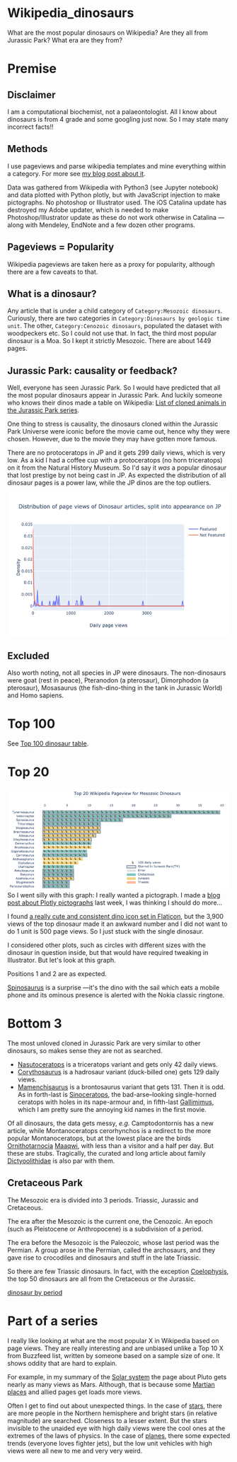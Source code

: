 # Wikipedia_dinosaurs
What are the most popular dinosaurs on Wikipedia? Are they all from Jurassic Park? What era are they from?

# Premise
## Disclaimer
I am a computational biochemist, not a palaeontologist. All I know about dinosaurs is from 4 grade and some googling just now. So I may state many incorrect facts!!

## Methods
I use pageviews and parse wikipedia templates and mine everything within a category.
For more see [my blog post about it](https://blog.matteoferla.com/2019/07/wikipedia-datamining.html).

Data was gathered from Wikipedia with Python3 (see Jupyter notebook) and data plotted with Python plotly, but with JavaScript injection to make pictographs. No photoshop or Illustrator used. The iOS Catalina update has destroyed my Adobe updater, which is needed to make Photoshop/Illustrator update as these do not work otherwise in Catalina &mdash;along with Mendeley, EndNote and a few dozen other programs.


## Pageviews = Popularity
Wikipedia pageviews are taken here as a proxy for popularity, although there are a few caveats to that.

## What is a dinosaur?
Any article that is under a child category of `Category:Mesozoic dinosaurs`. Curiously, there are two categories in `Category:Dinosaurs by geologic time unit`. The other, `Category:Cenozoic dinosaurs`, populated the dataset with woodpeckers etc. So I could not use that. In fact, the third most popular dinosaur is a Moa. So I kept it strictly Mesozoic. There are about 1449 pages.

## Jurassic Park: causality or feedback?

Well, everyone has seen Jurassic Park. So I would have predicted that all the most popular dinosaurs appear in Jurassic Park. And luckily someone who knows their dinos made a table on Wikipedia: [List of cloned animals in the Jurassic Park series](https://en.wikipedia.org/wiki/List_of_cloned_animals_in_the_Jurassic_Park_series).

One thing to stress is causality, the dinosaurs cloned within the Jurassic Park Universe  were iconic before the movie came out, hence why they were chosen. However, due to the movie they may have gotten more famous.

There are no protoceratops in JP and it gets 299 daily views, which is very low. As a kid I had a coffee cup with a protoceratops (no horn triceratops) on it from the Natural History Museum. So I'd say it _was_ a popular dinosaur that lost prestige by not being cast in JP.
As expected the distribution of all dinosaur pages is a power law, while the JP dinos are the top outliers.

![Distribution of dinosaur pageviews](./dino_distro.png)

## Excluded
Also worth noting, not all species in JP were dinosaurs. The non-dinosaurs were goat (rest in peace),  Pteranodon (a pterosaur), Dimorphodon (a pterosaur), Mosasaurus (the fish-dino-thing in the tank in Jurassic World) and Homo sapiens.


# Top 100

See [Top 100 dinosaur table](./top100.md).


# Top 20

![dino pictograph](./dino_pictograph.png)
So I went silly with this graph: I really wanted a pictograph. I made a [blog post about Plotly pictographs](https://blog.matteoferla.com/2019/10/pictograms-with-plotly-and-fontawesome.html) last week, I was thinking I should do more...

I found [a really cute and consistent dino icon set in Flaticon](https://www.flaticon.com/packs/dinosaurs-9), but the 3,900 views of the top dinosaur made it an awkward number and I did not want to do 1 unit is 500 page views. So I just stuck with the single dinosaur.

I considered other plots, such as circles with different sizes with the dinosaur in question inside, but that would have required tweaking in Illustrator.
But let's look at this graph.

Positions 1 and 2 are as expected.

[Spinosaurus](https://en.wikipedia.org/wiki/Spinosaurus) is a surprise &mdash;it's the dino with the sail which eats a mobile phone and its ominous presence is alerted with the Nokia classic ringtone.


# Bottom 3
The most unloved cloned in Jurassic Park are very similar to other dinosaurs, so makes sense they are not as searched.
* [Nasutoceratops](https://en.wikipedia.org/wiki/Nasutoceratops) is a triceratops variant and gets only 42 daily views.
* [Corythosaurus](https://en.wikipedia.org/wiki/Corythosaurus) is a hadrosaur variant (duck-billed one) gets 129 daily views.
* [Mamenchisaurus](https://en.wikipedia.org/wiki/Mamenchisaurus) is a brontosaurus variant that gets 131.
Then it is odd. As in forth-last is [Sinoceratops](https://en.wikipedia.org/wiki/Sinoceratops), the bad-arse–looking single-horned ceratops with holes in its nape-armour and, in fifth-last [Gallimimus](https://en.wikipedia.org/wiki/Gallimimus), which I am pretty sure the annoying kid names in the first movie.

Of all dinosaurs, the data gets messy, _e.g._ Camptodontornis has a new article, while Montanoceratops cerorhynchos is a redirect to the more popular Montanoceratops, but at the lowest place are the birds [Ornithotarnocia](https://en.wikipedia.org/wiki/Ornithotarnocia) [Maaqwi](https://en.wikipedia.org/wiki/Maaqwi), with less than a visitor and a half per day. But these are stubs. Tragically, the curated and long article about family [Dictyoolithidae](https://en.wikipedia.org/wiki/Dictyoolithidae) is also par with them.

## Cretaceous Park

The Mesozoic era is divided into 3 periods. Triassic, Jurassic and Cretaceous.

The era after the Mesozoic is the current one, the Cenozoic. An epoch (such as Pleistocene or Anthropocene) is a subdivision of a period.

The era before the Mesozoic is the Paleozoic, whose last period was the Permian. A group arose in the Permian, called the archosaurs, and they gave rise to crocodiles and dinosaurs and stuff in the late Triassic. 

So there are few Triassic dinosaurs. In fact, with the exception [Coelophysis](https://en.wikipedia.org/wiki/Coelophysis), the top 50 dinosaurs are all from the Cretaceous or the Jurassic.

[dinosaur by period](./dino_era.png)

# Part of a series
I really like looking at what are the most popular X in Wikipedia based on page views.
They are really interesting and are unbiased unlike a Top 10 X from Buzzfeed list, written by someone based on a sample size of one. It shows oddity that are hard to explain.

For example, in my summary of the [Solar system](https://github.com/matteoferla/Wikipedia_Mars/blob/master/planets.png) the page about Pluto gets nearly as many views as Mars. Although, that is because some [Martian places](https://github.com/matteoferla/Wikipedia_Mars) and allied pages get loads more views.

Often I get to find out about unexpected things. In the case of [stars](https://github.com/matteoferla/Wikipedia_star), there are more people in the Northern hemisphere and bright stars (in relative magnitude) are searched. Closeness to a lesser extent. But the stars invisible to the unaided eye with high daily views were the cool ones at the extremes of the laws of physics. In the case of [planes](https://github.com/matteoferla/Wikipedia_planes), there some expected trends (everyone loves fighter jets), but the low unit vehicles with high views were all new to me and very very weird.
